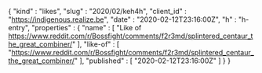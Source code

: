 {
  "kind" : "likes",
  "slug" : "2020/02/keh4h",
  "client_id" : "https://indigenous.realize.be",
  "date" : "2020-02-12T23:16:00Z",
  "h" : "h-entry",
  "properties" : {
    "name" : [ "Like of https://www.reddit.com/r/Bossfight/comments/f2r3md/splintered_centaur_the_great_combiner/" ],
    "like-of" : [ "https://www.reddit.com/r/Bossfight/comments/f2r3md/splintered_centaur_the_great_combiner/" ],
    "published" : [ "2020-02-12T23:16:00Z" ]
  }
}
